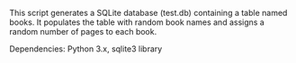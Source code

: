 This script generates a SQLite database (test.db) containing a table named books. 
It populates the table with random book names and assigns a random number of pages to each book.

Dependencies:  Python 3.x,  sqlite3 library
